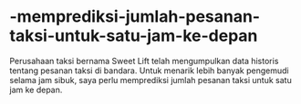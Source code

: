 # -memprediksi-jumlah-pesanan-taksi-untuk-satu-jam-ke-depan
Perusahaan taksi bernama Sweet Lift telah mengumpulkan data historis tentang pesanan taksi di bandara. Untuk menarik lebih banyak pengemudi selama jam sibuk, saya perlu memprediksi jumlah pesanan taksi untuk satu jam ke depan. 
